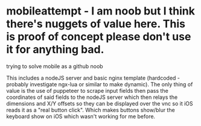# mobileattempt - I am noob but I think there's nuggets of value here. This is proof of concept please don't use it for anything bad.
trying to solve mobile as a github noob

This includes a nodeJS server and basic nginx template (hardcoded - probably investigate ngx-lua or similar to make dynamic). 
The only thing of value is the use of puppeteer to scrape input fields then pass the coordinates of said fields to the nodeJS server which then relays the dimensions and X/Y offsets so they can be displayed over the vnc so it iOS reads it as a "real button click". Which makes buttons show/blur the keyboard show on iOS which wasn't working for me before.
